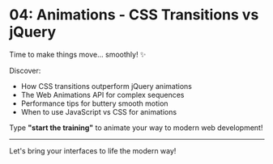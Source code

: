 # 04: Animations - CSS Transitions vs jQuery

Time to make things move... smoothly! ✨

Discover:

- How CSS transitions outperform jQuery animations
- The Web Animations API for complex sequences
- Performance tips for buttery smooth motion
- When to use JavaScript vs CSS for animations

Type **"start the training"** to animate your way to modern web development!

---

Let's bring your interfaces to life the modern way!
